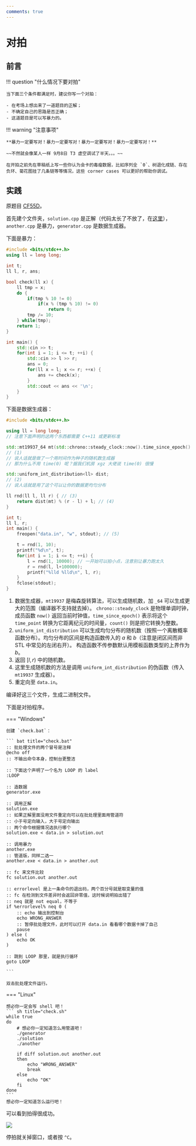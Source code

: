 ```yaml
---
comments: true
---
```


# 对拍

## 前言

!!! question "什么情况下要对拍"

    当下面三个条件都满足时，建议你写一个对拍：

    - 在考场上想出来了一道题目的正解；
    - 不确定自己的思路是否正确；
    - 这道题目是可以写暴力的。

!!! warning "注意事项"

    **暴力一定要写对！暴力一定要写对！暴力一定要写对！暴力一定要写对！**

    ~~不然就会像某人一样 9月8日 T3 虚空调试了半天。。。~~

    在开拍之前先在草稿纸上写一些你认为会卡的毒瘤数据，比如序列全 `0`、树退化成链、存在负环、菊花图挂了几条链等等情况，这些 corner cases 可以更好的帮助你调试。

## 实践

原题目 [CF55D](https://www.luogu.com.cn/problem/CF55D)。

首先建个文件夹，`solution.cpp` 是正解（代码太长了不放了，在[这里](https://codeforces.com/contest/55/submission/215657474)），`another.cpp` 是暴力，`generator.cpp` 是数据生成器。

下面是暴力：

``` cpp title="another.cpp"
#include <bits/stdc++.h>
using ll = long long;

int t;
ll l, r, ans;

bool check(ll x) {
    ll tmp = x;
    do {
        if(tmp % 10 != 0)
            if(x % (tmp % 10) != 0)
                return 0;
        tmp /= 10;
    } while(tmp);
    return 1;
}

int main() {
    std::cin >> t;
    for(int i = 1; i <= t; ++i) {
        std::cin >> l >> r;
        ans = 0;
        for(ll x = l; x <= r; ++x) {
            ans += check(x);
        }
        std::cout << ans << '\n';
    }
}
```

下面是数据生成器：

``` cpp title="generator.cpp"
#include <bits/stdc++.h>

using ll = long long;
// 注意下面声明的这两个东西都需要 C++11 或更新标准

std::mt19937_64 mt(std::chrono::steady_clock::now().time_since_epoch().count());
// (1)
// 说人话就是做了一个用时间作为种子的随机数生成器
// 那为什么不用 time(0) 呢？据我们机房 xgz 大佬说 time(0) 很慢

std::uniform_int_distribution<ll> dist;
// (2)
// 说人话就是用了这个可以让你的数据更均匀分布

ll rnd(ll l, ll r) { // (3)
    return dist(mt) % (r - l) + l; // (4)
}

int t;
ll l, r;
int main() {
    freopen("data.in", "w", stdout); // (5)

    t = rnd(1, 10);
    printf("%d\n", t);
    for(int i = 1; i <= t; ++i) {
        l = rnd(1, 10000); // 一开始可以拍小点，注意别让暴力跑太久
        r = rnd(l, l+100000);
        printf("%lld %lld\n", l, r);
    }
    fclose(stdout);
}
```

1. 数据生成器，`mt19937` 是梅森旋转算法，可以生成随机数，加 `_64` 可以生成更大的范围（编译器不支持就去掉）。
   `chrono::steady_clock` 是物理单调时钟，成员函数 `now()` 返回当前时钟值，`time_since_epoch()` 表示将这个 `time_point` 转换为它距离纪元的时间量，`count()` 则是把它转换为整数。
2. `uniform_int_distribution` 可以生成均匀分布的随机数（按照一个离散概率函数分布）。均匀分布的区间是构造函数传入的 $a$ 和 $b$（注意是闭区间而非 STL 中常见的左闭右开）。
    构造函数不传参数默认用模板函数类型的上界作为 $b$。
3. 返回 $[l, r)$ 中的随机数。
4. 这里生成随机数的方法是调用 `uniform_int_distribution` 的伪函数（传入 `mt19937` 生成器）。
5. 重定向至 `data.in`。

编译好这三个文件，生成二进制文件。

下面是对拍程序。

=== "Windows"

    创建 `check.bat`：

    ``` bat title="check.bat"
    :: 批处理文件的两个冒号是注释
    @echo off
    :: 不输出命令本身，控制台更整洁

    :: 下面这个声明了一个名为 LOOP 的 label
    :LOOP

    :: 造数据
    generator.exe

    :: 调用正解
    solution.exe
    :: 如果正解里面没用文件重定向可以在批处理里面用管道符
    :: 小于号定向输入，大于号定向输出
    :: 两个命令根据情况选执行哪个
    solution.exe < data.in > solution.out

    :: 调用暴力
    another.exe
    :: 管道版，同样二选一
    another.exe < data.in > another.out

    :: fc 来文件比较
    fc solution.out another.out

    :: errorlevel 是上一条命令的退出码，两个百分号就是取变量的值
    :: fc 在检测到文件差异时会返回非零值，这时候说明拍出错了
    :: neq 就是 not equal，不等于
    if %errorlevel% neq 0 (
        :: echo 输出到控制台
        echo WRONG_ANSWER
        :: 暂停批处理文件，此时可以打开 data.in 看看哪个数据卡掉了自己
        pause
    ) else (
        echo OK
    )

    :: 跳到 LOOP 那里，就是执行循环
    goto LOOP

    ```

    双击批处理文件运行。

=== "Linux"

    想必你一定会写 shell 吧！
    ``` sh title="check.sh"
    while true
    do
        # 想必你一定知道怎么用管道吧！
        ./generator
        ./solution
        ./another

        if diff solution.out another.out
        then
            echo "WRONG_ANSWER"
            break
        else
            echo "OK"
        fi
    done
    ```
    想必你一定知道怎么运行吧！

可以看到拍得很成功。

![](../static/img/checker-1.png)

停拍就关掉窗口，或者按 `^C`。
